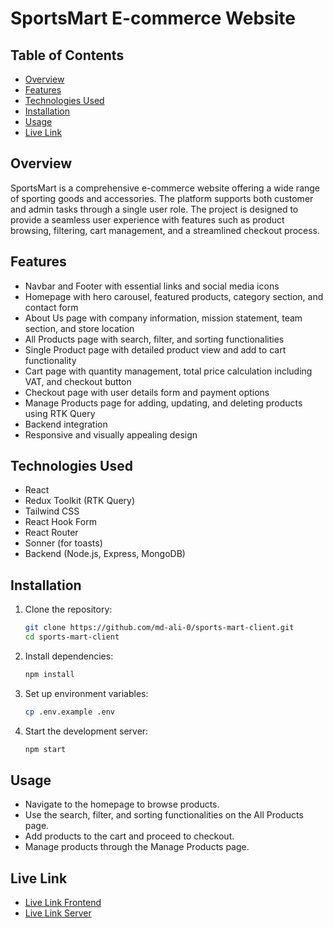 # SportsMart E-commerce Website

## Table of Contents

-   [Overview](#overview)
-   [Features](#features)
-   [Technologies Used](#technologies-used)
-   [Installation](#installation)
-   [Usage](#usage)
-   [Live Link](#live-link)

## Overview

SportsMart is a comprehensive e-commerce website offering a wide range of sporting goods and accessories. The platform supports both customer and admin tasks through a single user role. The project is designed to provide a seamless user experience with features such as product browsing, filtering, cart management, and a streamlined checkout process.

## Features

-   Navbar and Footer with essential links and social media icons
-   Homepage with hero carousel, featured products, category section, and contact form
-   About Us page with company information, mission statement, team section, and store location
-   All Products page with search, filter, and sorting functionalities
-   Single Product page with detailed product view and add to cart functionality
-   Cart page with quantity management, total price calculation including VAT, and checkout button
-   Checkout page with user details form and payment options
-   Manage Products page for adding, updating, and deleting products using RTK Query
-   Backend integration
-   Responsive and visually appealing design

## Technologies Used

-   React
-   Redux Toolkit (RTK Query)
-   Tailwind CSS
-   React Hook Form
-   React Router
-   Sonner (for toasts)
-   Backend (Node.js, Express, MongoDB)

## Installation

1. Clone the repository:
    ```sh
    git clone https://github.com/md-ali-0/sports-mart-client.git
    cd sports-mart-client
    ```
2. Install dependencies:
    ```sh
    npm install
    ```
3. Set up environment variables:
    ```sh
    cp .env.example .env
    ```
4. Start the development server:
    ```sh
    npm start
    ```

## Usage

-   Navigate to the homepage to browse products.
-   Use the search, filter, and sorting functionalities on the All Products page.
-   Add products to the cart and proceed to checkout.
-   Manage products through the Manage Products page.

## Live Link

-   [Live Link Frontend](https//:sports-mart.vercel.app)
-   [Live Link Server](https//:sports-mart-server.vercel.app)
